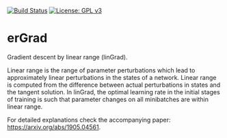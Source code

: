 [![Build Status](https://travis-ci.org/niangxiu/linGrad.svg?token=erfxBbTkg8zJBBBsar2A&branch=master)](https://travis-ci.org/niangxiu/linGrad)
[![License: GPL v3](https://img.shields.io/badge/License-GPL%20v3-blue.svg)](http://www.gnu.org/licenses/gpl-3.0)


# erGrad

Gradient descent by linear range (linGrad).

Linear range is the range of parameter perturbations which lead to approximately linear perturbations in the states of a network.
Linear range is computed from the difference between actual perturbations in states and the tangent solution.
In linGrad, the optimal learning rate in the initial stages of training is such that parameter changes on all minibatches are within linear range.

For detailed explanations check the accompanying paper: https://arxiv.org/abs/1905.04561.
